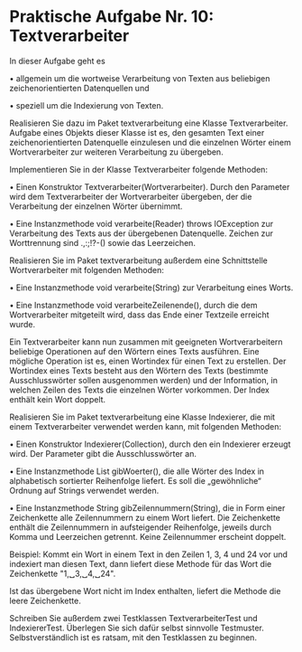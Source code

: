 # Praktische Aufgabe Nr. 10: Textverarbeiter

In dieser Aufgabe geht es

• allgemein um die wortweise Verarbeitung von Texten aus beliebigen zeichenorientierten Datenquellen und

• speziell um die Indexierung von Texten.

Realisieren Sie dazu im Paket textverarbeitung eine Klasse Textverarbeiter. Aufgabe eines Objekts dieser Klasse ist es, den gesamten Text einer zeichenorientierten Datenquelle einzulesen und die einzelnen Wörter einem Wortverarbeiter zur weiteren Verarbeitung zu übergeben.

Implementieren Sie in der Klasse Textverarbeiter folgende Methoden:

• Einen Konstruktor Textverarbeiter(Wortverarbeiter). Durch den Parameter wird dem Textverarbeiter der Wortverarbeiter übergeben, der die Verarbeitung der einzelnen Wörter übernimmt.

• Eine Instanzmethode void verarbeite(Reader) throws IOException zur Verarbeitung des Texts aus der übergebenen Datenquelle. Zeichen zur Worttrennung sind .,:;!?-()
sowie das Leerzeichen.

Realisieren Sie im Paket textverarbeitung außerdem eine Schnittstelle Wortverarbeiter mit folgenden Methoden:

• Eine Instanzmethode void verarbeite(String) zur Verarbeitung eines Worts.

• Eine Instanzmethode void verarbeiteZeilenende(), durch die dem Wortverarbeiter mitgeteilt wird, dass das Ende einer Textzeile erreicht wurde.

Ein Textverarbeiter kann nun zusammen mit geeigneten Wortverarbeitern beliebige Operationen auf den Wörtern eines Texts ausführen. Eine mögliche Operation ist es, einen Wortindex für einen Text zu erstellen. Der Wortindex eines Texts besteht aus den Wörtern des Texts (bestimmte Ausschlusswörter sollen ausgenommen werden) und der Information, in welchen Zeilen des Texts die einzelnen Wörter vorkommen. Der Index enthält kein Wort doppelt.

Realisieren Sie im Paket textverarbeitung eine Klasse Indexierer, die mit einem Textverarbeiter verwendet werden kann, mit folgenden Methoden:

• Einen Konstruktor Indexierer(Collection<String>), durch den ein Indexierer erzeugt wird. Der Parameter gibt die Ausschlusswörter an.

• Eine Instanzmethode List<String> gibWoerter(), die alle Wörter des Index in alphabetisch sortierter Reihenfolge liefert. Es soll die „gewöhnliche“ Ordnung auf Strings verwendet werden.

• Eine Instanzmethode String gibZeilennummern(String), die in Form einer Zeichenkette alle Zeilennummern zu einem Wort liefert. Die Zeichenkette enthält die Zeilennummern in aufsteigender Reihenfolge, jeweils durch Komma und Leerzeichen getrennt. Keine Zeilennummer erscheint doppelt.

Beispiel: Kommt ein Wort in einem Text in den Zeilen 1, 3, 4 und 24 vor und indexiert man diesen Text, dann liefert diese Methode für das Wort die Zeichenkette "1,␣3,␣4,␣24". 

Ist das übergebene Wort nicht im Index enthalten, liefert die Methode die leere Zeichenkette.

Schreiben Sie außerdem zwei Testklassen TextverarbeiterTest und IndexiererTest. Überlegen Sie sich dafür selbst sinnvolle Testmuster. Selbstverständlich ist es ratsam, mit den Testklassen zu beginnen.

